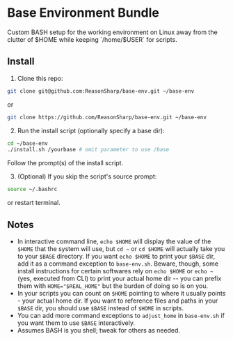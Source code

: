 # Base Environment Bundle
Custom BASH setup for the working environment on Linux away from the clutter of $HOME while keeping `/home/$USER` for scripts.

## Install
1. Clone this repo:
```bash
git clone git@github.com:ReasonSharp/base-env.git ~/base-env
```
or
```bash
git clone https://github.com/ReasonSharp/base-env.git ~/base-env
```

2. Run the install script (optionally specify a base dir):
```bash
cd ~/base-env
./install.sh /yourbase # omit parameter to use /base
```
Follow the prompt(s) of the install script.

3. (Optional) If you skip the script's source prompt:
```bash
source ~/.bashrc
```
or restart terminal.

## Notes
- In interactive command line, `echo $HOME` will display the value of the `$HOME` that the system will use, but `cd ~` or `cd $HOME` will actually take you to your `$BASE` directory. If you want `echo $HOME` to print your `$BASE` dir, add it as a command exception to `base-env.sh`. Beware, though, some install instructions for certain softwares rely on `echo $HOME` or `echo ~` (yes, executed from CLI) to print your actual home dir -- you can prefix them with `HOME="$REAL_HOME"` but the burden of doing so is on you.
- In your scripts you can count on `$HOME` pointing to where it usually points - your actual home dir. If you want to reference files and paths in your `$BASE` dir, you should use `$BASE` instead of `$HOME` in scripts.
- You can add more command exceptions to `adjust_home` in `base-env.sh` if you want them to use `$BASE` interactively.
- Assumes BASH is you shell; tweak for others as needed.

